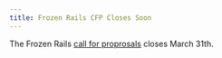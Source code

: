 ```yaml
---
title: Frozen Rails CFP Closes Soon
---
```


The Frozen Rails [call for proprosals][cfp] closes March 31th.

[cfp]: http://2014.frozenrails.eu/cfp/
